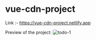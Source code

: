 # vue-cdn-project
Link :-  https://vue-cdn-project.netlify.app

Preview of the project:
![todo-1](https://user-images.githubusercontent.com/71340614/129706357-2ce1f89f-1b96-4b2e-9c88-11643d572d83.jpg)
